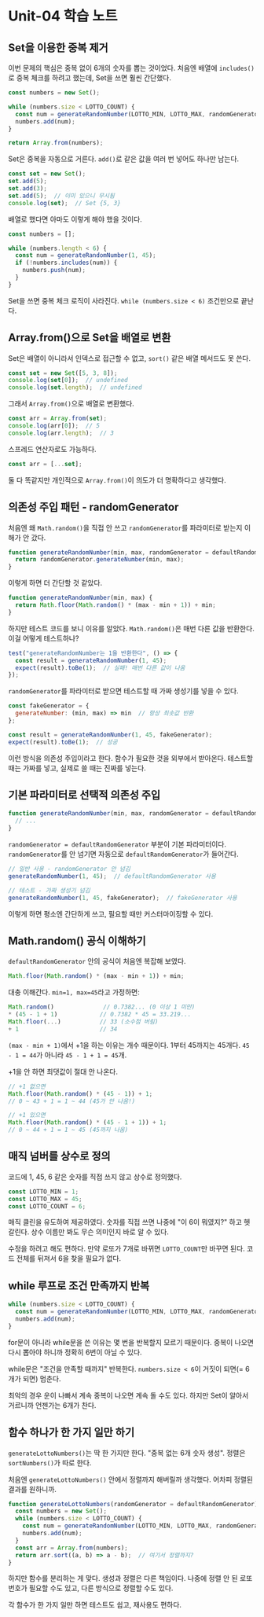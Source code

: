 # Unit-04 학습 노트

## Set을 이용한 중복 제거

이번 문제의 핵심은 중복 없이 6개의 숫자를 뽑는 것이었다. 처음엔 배열에 `includes()`로 중복 체크를 하려고 했는데, Set을 쓰면 훨씬 간단했다.

```js
const numbers = new Set();

while (numbers.size < LOTTO_COUNT) {
  const num = generateRandomNumber(LOTTO_MIN, LOTTO_MAX, randomGenerator);
  numbers.add(num);
}

return Array.from(numbers);
```

Set은 중복을 자동으로 거른다. `add()`로 같은 값을 여러 번 넣어도 하나만 남는다.

```js
const set = new Set();
set.add(5);
set.add(3);
set.add(5);  // 이미 있으니 무시됨
console.log(set);  // Set {5, 3}
```

배열로 했다면 아마도 이렇게 해야 했을 것이다.

```js
const numbers = [];

while (numbers.length < 6) {
  const num = generateRandomNumber(1, 45);
  if (!numbers.includes(num)) {
    numbers.push(num);
  }
}
```

Set을 쓰면 중복 체크 로직이 사라진다. `while (numbers.size < 6)` 조건만으로 끝난다.

## Array.from()으로 Set을 배열로 변환

Set은 배열이 아니라서 인덱스로 접근할 수 없고, `sort()` 같은 배열 메서드도 못 쓴다.

```js
const set = new Set([5, 3, 8]);
console.log(set[0]);  // undefined
console.log(set.length);  // undefined
```

그래서 `Array.from()`으로 배열로 변환했다.

```js
const arr = Array.from(set);
console.log(arr[0]);  // 5
console.log(arr.length);  // 3
```

스프레드 연산자로도 가능하다.

```js
const arr = [...set];
```

둘 다 똑같지만 개인적으로 `Array.from()`이 의도가 더 명확하다고 생각했다.

## 의존성 주입 패턴 - randomGenerator

처음엔 왜 `Math.random()`을 직접 안 쓰고 `randomGenerator`를 파라미터로 받는지 이해가 안 갔다.

```js
function generateRandomNumber(min, max, randomGenerator = defaultRandomGenerator) {
  return randomGenerator.generateNumber(min, max);
}
```

이렇게 하면 더 간단할 것 같았다.

```js
function generateRandomNumber(min, max) {
  return Math.floor(Math.random() * (max - min + 1)) + min;
}
```

하지만 테스트 코드를 보니 이유를 알았다. `Math.random()`은 매번 다른 값을 반환한다. 이걸 어떻게 테스트하나?

```js
test("generateRandomNumber는 1을 반환한다", () => {
  const result = generateRandomNumber(1, 45);
  expect(result).toBe(1);  // 실패! 매번 다른 값이 나옴
});
```

`randomGenerator`를 파라미터로 받으면 테스트할 때 가짜 생성기를 넣을 수 있다.

```js
const fakeGenerator = {
  generateNumber: (min, max) => min  // 항상 최솟값 반환
};

const result = generateRandomNumber(1, 45, fakeGenerator);
expect(result).toBe(1);  // 성공
```

이런 방식을 의존성 주입이라고 한다. 함수가 필요한 것을 외부에서 받아온다. 
테스트할 때는 가짜를 넣고, 실제로 쓸 때는 진짜를 넣는다.

## 기본 파라미터로 선택적 의존성 주입

```js
function generateRandomNumber(min, max, randomGenerator = defaultRandomGenerator) {
  // ...
}
```

`randomGenerator = defaultRandomGenerator` 부분이 기본 파라미터이다.
`randomGenerator`를 안 넘기면 자동으로 `defaultRandomGenerator`가 들어간다.

```js
// 일반 사용 - randomGenerator 안 넘김
generateRandomNumber(1, 45);  // defaultRandomGenerator 사용

// 테스트 - 가짜 생성기 넘김
generateRandomNumber(1, 45, fakeGenerator);  // fakeGenerator 사용
```

이렇게 하면 평소엔 간단하게 쓰고, 필요할 때만 커스터마이징할 수 있다.

## Math.random() 공식 이해하기

`defaultRandomGenerator` 안의 공식이 처음엔 복잡해 보였다.

```js
Math.floor(Math.random() * (max - min + 1)) + min;
```

대충 이해간다. `min=1, max=45`라고 가정하면:

```js
Math.random()              // 0.7382... (0 이상 1 미만)
* (45 - 1 + 1)            // 0.7382 * 45 = 33.219...
Math.floor(...)           // 33 (소수점 버림)
+ 1                       // 34
```

`(max - min + 1)`에서 +1을 하는 이유는 개수 때문이다. 1부터 45까지는 45개다. `45 - 1 = 44`가 아니라 `45 - 1 + 1 = 45`개.

+1을 안 하면 최댓값이 절대 안 나온다.

```js
// +1 없으면
Math.floor(Math.random() * (45 - 1)) + 1;
// 0 ~ 43 + 1 = 1 ~ 44 (45가 안 나옴!)

// +1 있으면
Math.floor(Math.random() * (45 - 1 + 1)) + 1;
// 0 ~ 44 + 1 = 1 ~ 45 (45까지 나옴)
```

## 매직 넘버를 상수로 정의

코드에 1, 45, 6 같은 숫자를 직접 쓰지 않고 상수로 정의했다.

```js
const LOTTO_MIN = 1;
const LOTTO_MAX = 45;
const LOTTO_COUNT = 6;
```

매직 클린을 유도하여 제공하였다. 
숫자를 직접 쓰면 나중에 "이 6이 뭐였지?" 하고 헷갈린다. 상수 이름만 봐도 무슨 의미인지 바로 알 수 있다.

수정을 하려고 해도 편하다. 만약 로또가 7개로 바뀌면 `LOTTO_COUNT`만 바꾸면 된다. 코드 전체를 뒤져서 6을 찾을 필요가 없다.

## while 루프로 조건 만족까지 반복

```js
while (numbers.size < LOTTO_COUNT) {
  const num = generateRandomNumber(LOTTO_MIN, LOTTO_MAX, randomGenerator);
  numbers.add(num);
}
```

for문이 아니라 while문을 쓴 이유는 몇 번을 반복할지 모르기 때문이다.
중복이 나오면 다시 뽑아야 하니까 정확히 6번이 아닐 수 있다.

while문은 "조건을 만족할 때까지" 반복한다. `numbers.size < 6`이 거짓이 되면(= 6개가 되면) 멈춘다.

최악의 경우 운이 나빠서 계속 중복이 나오면 계속 돌 수도 있다. 하지만 Set이 알아서 거르니까 언젠가는 6개가 찬다.

## 함수 하나가 한 가지 일만 하기

`generateLottoNumbers()`는 딱 한 가지만 한다. "중복 없는 6개 숫자 생성". 정렬은 `sortNumbers()`가 따로 한다.

처음엔 `generateLottoNumbers()` 안에서 정렬까지 해버릴까 생각했다. 어차피 정렬된 결과를 원하니까.

```js
function generateLottoNumbers(randomGenerator = defaultRandomGenerator) {
  const numbers = new Set();
  while (numbers.size < LOTTO_COUNT) {
    const num = generateRandomNumber(LOTTO_MIN, LOTTO_MAX, randomGenerator);
    numbers.add(num);
  }
  const arr = Array.from(numbers);
  return arr.sort((a, b) => a - b);  // 여기서 정렬까지?
}
```

하지만 함수를 분리하는 게 맞다. 생성과 정렬은 다른 책임이다. 
나중에 정렬 안 된 로또 번호가 필요할 수도 있고, 다른 방식으로 정렬할 수도 있다.

각 함수가 한 가지 일만 하면 테스트도 쉽고, 재사용도 편하다.
